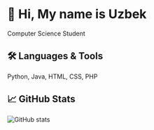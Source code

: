 # 👋 Hi, My name is Uzbek
Computer Science Student

## 🛠️ Languages & Tools
Python, Java, HTML, CSS, PHP

## 📈 GitHub Stats
![GitHub stats](https://github-readme-stats.vercel.app/api?username=Cheema24&show_icons=true&theme=radical)


